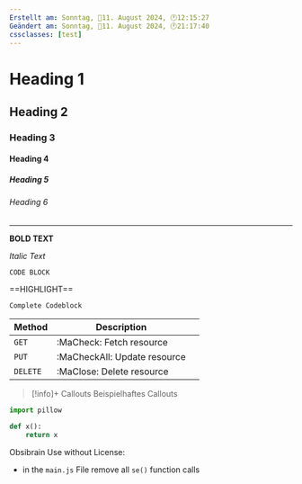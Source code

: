 ```yaml
---
Erstellt am: Sonntag, 📅11. August 2024, 🕐12:15:27
Geändert am: Sonntag, 📅11. August 2024, 🕐21:17:40
cssclasses: [test]
---
```


# Heading 1

## Heading 2

### Heading 3

#### Heading 4

##### Heading 5

###### Heading 6

---

**BOLD TEXT**

*Italic Text*

`CODE BLOCK`

==HIGHLIGHT==

```
Complete Codeblock
```

| Method   | Description                  |     |
| -------- | ---------------------------- | --- |
| `GET`    | :MaCheck: Fetch resource     |     |
| `PUT`    | :MaCheckAll: Update resource |     |
| `DELETE` | :MaClose: Delete resource    |     |

> [!info]+ Callouts
> Beispielhaftes Callouts

```python title="Python" {} ln:
import pillow

def x():
    return x
```

Obsibrain Use without License:
- in the `main.js` File remove all `se()` function calls 

